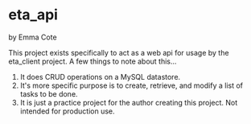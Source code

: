 # eta_api
by Emma Cote

This project exists specifically to act as a web api for usage by the eta_client project. A few things to note about this...

1. It does CRUD operations on a MySQL datastore.
2. It's more specific purpose is to create, retrieve, and modify a list of tasks to be done.
3. It is just a practice project for the author creating this project. Not intended for production use.

